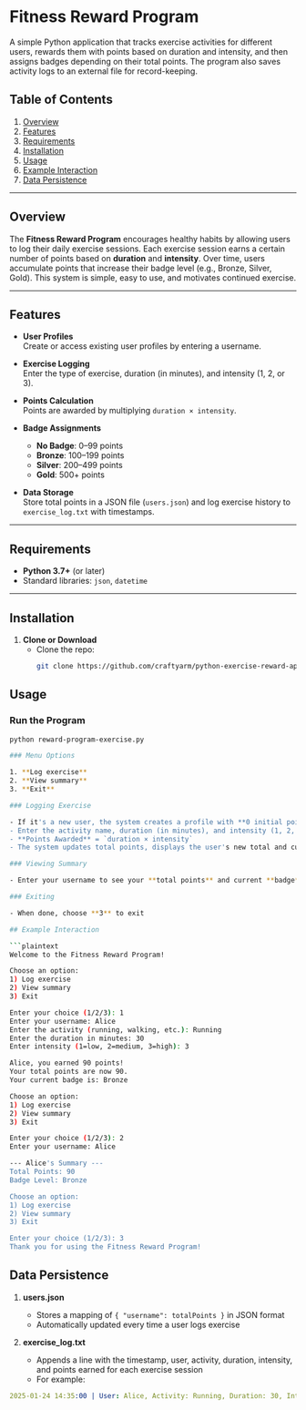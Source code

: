 # Fitness Reward Program

A simple Python application that tracks exercise activities for different users, rewards them with points based on duration and intensity, and then assigns badges depending on their total points. The program also saves activity logs to an external file for record-keeping.

## Table of Contents

1. [Overview](#overview)  
2. [Features](#features)  
3. [Requirements](#requirements)  
4. [Installation](#installation)  
5. [Usage](#usage)  
6. [Example Interaction](#example-interaction)  
7. [Data Persistence](#data-persistence)  

---

## Overview

The **Fitness Reward Program** encourages healthy habits by allowing users to log their daily exercise sessions. Each exercise session earns a certain number of points based on **duration** and **intensity**. Over time, users accumulate points that increase their badge level (e.g., Bronze, Silver, Gold). This system is simple, easy to use, and motivates continued exercise.

---

## Features

- **User Profiles**  
  Create or access existing user profiles by entering a username.

- **Exercise Logging**  
  Enter the type of exercise, duration (in minutes), and intensity (1, 2, or 3).

- **Points Calculation**  
  Points are awarded by multiplying `duration × intensity`.

- **Badge Assignments**  
  - **No Badge**: 0–99 points  
  - **Bronze**: 100–199 points  
  - **Silver**: 200–499 points  
  - **Gold**: 500+ points

- **Data Storage**  
  Store total points in a JSON file (`users.json`) and log exercise history to `exercise_log.txt` with timestamps.

---

## Requirements

- **Python 3.7+** (or later)
- Standard libraries: `json`, `datetime`

---

## Installation

1. **Clone or Download**  
   - Clone the repo:
     ```bash
     git clone https://github.com/craftyarm/python-exercise-reward-app.git
     ```

## Usage

### Run the Program

```bash
python reward-program-exercise.py

### Menu Options

1. **Log exercise**  
2. **View summary**
3. **Exit**

### Logging Exercise

- If it's a new user, the system creates a profile with **0 initial points**
- Enter the activity name, duration (in minutes), and intensity (1, 2, or 3)
- **Points Awarded** = `duration × intensity`
- The system updates total points, displays the user's new total and current badge, and logs the details in a file

### Viewing Summary

- Enter your username to see your **total points** and current **badge** level

### Exiting

- When done, choose **3** to exit

## Example Interaction

```plaintext
Welcome to the Fitness Reward Program!

Choose an option:
1) Log exercise
2) View summary
3) Exit

Enter your choice (1/2/3): 1
Enter your username: Alice
Enter the activity (running, walking, etc.): Running
Enter the duration in minutes: 30
Enter intensity (1=low, 2=medium, 3=high): 3

Alice, you earned 90 points!
Your total points are now 90.
Your current badge is: Bronze

Choose an option:
1) Log exercise
2) View summary
3) Exit

Enter your choice (1/2/3): 2
Enter your username: Alice

--- Alice's Summary ---
Total Points: 90
Badge Level: Bronze

Choose an option:
1) Log exercise
2) View summary
3) Exit

Enter your choice (1/2/3): 3
Thank you for using the Fitness Reward Program!
```

## Data Persistence

1. **users.json**
   - Stores a mapping of `{ "username": totalPoints }` in JSON format
   - Automatically updated every time a user logs exercise

2. **exercise_log.txt**
   - Appends a line with the timestamp, user, activity, duration, intensity, and points earned for each exercise session
   - For example:

```yaml
2025-01-24 14:35:00 | User: Alice, Activity: Running, Duration: 30, Intensity: 3, Points: 90